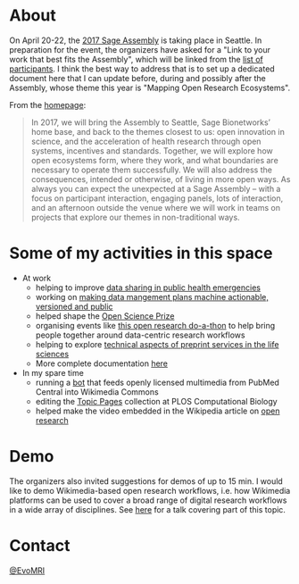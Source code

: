 # About

On April 20-22, the [2017 Sage Assembly](http://sageassembly.org/?page_id=13) is taking place in Seattle. In preparation for the event, the organizers have asked for a "Link to your work that best fits the Assembly", which will be linked from the [list of participants](http://sageassembly.org/?page_id=48). I think the best way to address that is to set up a dedicated document here that I can update before, during and possibly after the Assembly, whose theme this year is "Mapping Open Research Ecosystems".

From the [homepage](http://sageassembly.wpengine.com/):
> In 2017, we will bring the Assembly to Seattle, Sage Bionetworks’ home base, and back to the themes closest to us: open innovation in science, and the acceleration of health research through open systems, incentives and  standards.  Together, we will explore how open ecosystems form, where they work, and what boundaries are necessary to operate them successfully. We will also address the consequences, intended or otherwise, of living in more open ways. As always you can expect the unexpected at a Sage Assembly – with a focus on participant interaction, engaging panels, lots of interaction, and an afternoon outside the venue where we will work in teams on projects that explore our themes in non-traditional ways.

# Some of my activities in this space

* At work
  - helping to improve [data sharing in public health emergencies](https://github.com/Daniel-Mietchen/events/blob/master/IMED-2016.md)
  - working on [making data mangement plans machine actionable, versioned and public](https://www.slideshare.net/StephanieSimms/making-dmps-actionable-and-public)
  - helped shape the [Open Science Prize](http://openscienceprize.org/)
  - organising events like [this open research do-a-thon](https://github.com/sparcopen/Open-Research-doathon) to help bring people together around data-centric research workflows
  - helping to explore [technical aspects of preprint services in the life sciences](https://doi.org/10.3897/rio.3.e11825)
  - More complete documentation [here](https://github.com/Daniel-Mietchen/datascience/)
* In my spare time
  - running a [bot](https://commons.wikimedia.org/wiki/User:Open_Access_Media_Importer_Bot) that feeds openly licensed multimedia from PubMed Central into Wikimedia Commons
  - editing the [Topic Pages](http://collections.plos.org/topic-pages) collection at PLOS Computational Biology
  - helped make the video embedded in the Wikipedia article on [open research](https://en.wikipedia.org/wiki/Open_research)

# Demo

The organizers also invited suggestions for demos of up to 15 min. I would like to demo Wikimedia-based open research workflows, i.e. how Wikimedia platforms can be used to cover a broad range of digital research workflows in a wide array of disciplines. See [here](https://en.m.wikipedia.org/wiki/User:Daniel_Mietchen/Talks/UKSG_2015) for a talk covering part of this topic.

# Contact

[@EvoMRI](https://twitter.com/EvoMRI)
